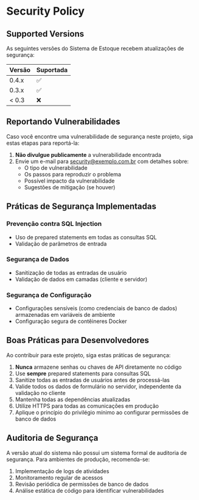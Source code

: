 # Security Policy

## Supported Versions

As seguintes versões do Sistema de Estoque recebem atualizações de segurança:

| Versão | Suportada          |
| ------ | ------------------ |
| 0.4.x  | :white_check_mark: |
| 0.3.x  | :white_check_mark: |
| < 0.3  | :x:                |

## Reportando Vulnerabilidades

Caso você encontre uma vulnerabilidade de segurança neste projeto, siga estas etapas para reportá-la:

1. **Não divulgue publicamente** a vulnerabilidade encontrada
2. Envie um e-mail para [security@exemplo.com.br](mailto:security@exemplo.com.br) com detalhes sobre:
   - O tipo de vulnerabilidade
   - Os passos para reproduzir o problema
   - Possível impacto da vulnerabilidade
   - Sugestões de mitigação (se houver)

## Práticas de Segurança Implementadas

### Prevenção contra SQL Injection
- Uso de prepared statements em todas as consultas SQL
- Validação de parâmetros de entrada

### Segurança de Dados
- Sanitização de todas as entradas de usuário
- Validação de dados em camadas (cliente e servidor)

### Segurança de Configuração
- Configurações sensíveis (como credenciais de banco de dados) armazenadas em variáveis de ambiente
- Configuração segura de contêineres Docker

## Boas Práticas para Desenvolvedores

Ao contribuir para este projeto, siga estas práticas de segurança:

1. **Nunca** armazene senhas ou chaves de API diretamente no código
2. Use **sempre** prepared statements para consultas SQL
3. Sanitize todas as entradas de usuários antes de processá-las
4. Valide todos os dados de formulário no servidor, independente da validação no cliente
5. Mantenha todas as dependências atualizadas
6. Utilize HTTPS para todas as comunicações em produção
7. Aplique o princípio do privilégio mínimo ao configurar permissões de banco de dados

## Auditoria de Segurança

A versão atual do sistema não possui um sistema formal de auditoria de segurança. Para ambientes de produção, recomenda-se:

1. Implementação de logs de atividades
2. Monitoramento regular de acessos
3. Revisão periódica de permissões de banco de dados
4. Análise estática de código para identificar vulnerabilidades
